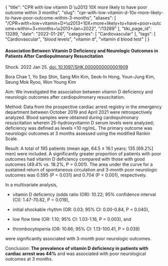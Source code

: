 {
    "title": "CPR with low vitamin D \u2013 10X more likely to have poor outcome within 3 months",
    "slug": "cpr-with-low-vitamin-d-10x-more-likely-to-have-poor-outcome-within-3-months",
    "aliases": [
        "/CPR+with+low+vitamin+D+\u2013+10X+more+likely+to+have+poor+outcome+within+3+months+\u2013+Jan+2022",
        "/13289"
    ],
    "tiki_page_id": 13289,
    "date": "2022-01-26",
    "categories": [
        "Cardiovascular"
    ],
    "tags": [
        "Cardiovascular",
        "blood levels",
        "vitamin d",
        "vitamin d blood test"
    ]
}


#### Association Between Vitamin D Deficiency and Neurologic Outcomes in Patients After Cardiopulmonary Resuscitation

Shock. 2022 Jan 25. [doi: 10.1097/SHK.0000000000001909](https://doi.org/10.1097/SHK.0000000000001909)

Bora Chae 1, Yo Sep Shin, Sang Min Kim, Seok-In Hong, Youn-Jung Kim, Seung Mok Ryoo, Won Young Kim

Aim: We investigated the association between vitamin D deficiency and neurologic outcomes after cardiopulmonary resuscitation.

Method: Data from the prospective cardiac arrest registry in the emergency department between October 2019 and April 2021 were retrospectively analyzed. Blood samples were obtained during cardiopulmonary resuscitation wherein 25-hydroxyvitamin D serum levels were analyzed; deficiency was defined as levels <10 ng/mL. The primary outcome was neurologic outcomes at 3 months assessed using the modified Rankin Scale.

Result: A total of 195 patients (mean age, 64.5 ± 16.1 years; 135 <span>[69.2%]</span> men) were included. A significantly greater proportion of patients with poor outcomes had vitamin D deficiency compared with those with good outcomes (49.4% vs. 18.2%, P = 0.001). The area under the curve for a sustained return of spontaneous circulation and 3-month poor neurologic outcomes was 0.595 (P = 0.031) and 0.704 (P < 0.001), respectively.

In a multivariate analysis, 

* vitamin D deficiency (odds ratio (OR): 10.22; 95% confidence interval (CI): 1.47-70.82, P = 0.019), 

* initial shockable rhythm (OR: 0.03; 95% CI: 0.00-0.84, P = 0.040), 

* low flow time (OR: 1.10; 95% CI: 1.03-1.16, P = 0.003), and 

* thrombocytopenia (OR: 10.66; 95% CI: 1.13-100.41, P = 0.039) 

were significantly associated with 3-month poor neurologic outcomes.

Conclusion:  **The prevalence of vitamin D deficiency in patients with cardiac arrest was 44%**  and was associated with poor neurological outcomes at 3 months.